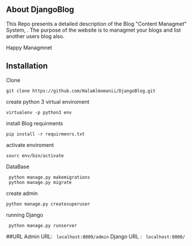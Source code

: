 
## About DjangoBlog

This Repo presents a detailed description of the Blog "Content Managmet" System, 
. The purpose of the website is to managmet your blogs and list another users blog also.

Happy Managmnet


## Installation 
Clone 
```
git clone https://github.com/HalaAlmomanii/DjangoBlog.git
```
create python 3 virtual enviroment
``` 
virtualenv -p python3 env
```
install Blog requirments
```
pip install -r requirmenrs.txt
```
activate enviroment 
```
sourc env/bin/activate
```
DataBase
```
 python manage.py makemigrations
 python manage.py migrate
```
create admin
```
python manage.py createsuperuser
```
running Django
```
 python manage.py runserver
```

##URL
Admin URL: ``` localhost:8000/admin```
Django URL : ``` localhost:8000/```
